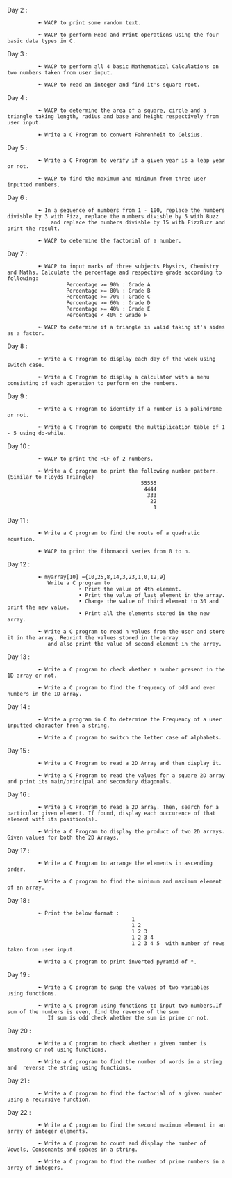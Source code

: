 
Day 2 : 

              ➼ WACP to print some random text.
              
              ➼ WACP to perform Read and Print operations using the four basic data types in C.
                
 
Day 3 : 

              ➼ WACP to perform all 4 basic Mathematical Calculations on two numbers taken from user input.
              
              ➼ WACP to read an integer and find it's square root.
              
         
Day 4 : 

              ➼ WACP to determine the area of a square, circle and a triangle taking length, radius and base and height respectively from user input.
              
              ➼ Write a C Program to convert Fahrenheit to Celsius.    
                 
Day 5 : 

              ➼ Write a C Program to verify if a given year is a leap year or not. 
              
              ➼ WACP to find the maximum and minimum from three user inputted numbers.   

Day 6 : 

              ➼ In a sequence of numbers from 1 - 100, replace the numbers divisble by 3 with Fizz, replace the numbers divisble by 5 with Buzz
                  and replace the numbers divisble by 15 with FizzBuzz and print the result.
              
              ➼ WACP to determine the factorial of a number. 

Day 7 : 

              ➼ WACP to input marks of three subjects Physics, Chemistry and Maths. Calculate the percentage and respective grade according to following:
                       Percentage >= 90% : Grade A
                       Percentage >= 80% : Grade B
                       Percentage >= 70% : Grade C
                       Percentage >= 60% : Grade D
                       Percentage >= 40% : Grade E
                       Percentage < 40% : Grade F
              
              ➼ WACP to determine if a triangle is valid taking it's sides as a factor.

Day 8 : 

              ➼ Write a C Program to display each day of the week using switch case.
              
              ➼ Write a C Program to display a calculator with a menu consisting of each operation to perform on the numbers.  
              
Day 9 : 

              ➼ Write a C Program to identify if a number is a palindrome or not.
              
              ➼ Write a C Program to compute the multiplication table of 1 - 5 using do-while.        
              

Day 10 : 

              ➼ WACP to print the HCF of 2 numbers.
              
              ➼ Write a C program to print the following number pattern. (Similar to Floyds Triangle)
                                               55555
                                                4444
                                                 333
                                                  22
                                                   1
              

Day 11 : 

              ➼ Write a C program to find the roots of a quadratic equation.
              
              ➼ WACP to print the fibonacci series from 0 to n.   
              

Day 12 : 
                               
              ➼ myarray[10] ={10,25,8,14,3,23,1,0,12,9} 
                 Write a C program to
                           ‣ Print the value of 4th element.
                           ‣ Print the value of last element in the array.
                           ‣ Change the value of third element to 30 and print the new value.
                           ‣ Print all the elements stored in the new array.  
         
              ➼ Write a C program to read n values from the user and store it in the array. Reprint the values stored in the array 
                 and also print the value of second element in the array.
 
Day 13 : 

              ➼ Write a C program to check whether a number present in the 1D array or not.
              
              ➼ Write a C program to find the frequency of odd and even numbers in the 1D array.
              
Day 14 : 

              ➼ Write a program in C to determine the Frequency of a user inputted character from a string.
              
              ➼ Write a C program to switch the letter case of alphabets.
              
Day 15 : 

              ➼ Write a C Program to read a 2D Array and then display it.
              
              ➼ Write a C Program to read the values for a square 2D array and print its main/principal and secondary diagonals.
              
Day 16 : 

              ➼ Write a C Program to read a 2D array. Then, search for a particular given element. If found, display each ouccurence of that element with its position(s).
              
              ➼ Write a C Program to display the product of two 2D arrays. Given values for both the 2D Arrays.         
              
Day 17 : 

              ➼ Write a C Program to arrange the elements in ascending order.
              
              ➼ Write a C program to find the minimum and maximum element of an array.        
              
Day 18 : 

              ➼ Print the below format : 
                                            1
                                            1 2
                                            1 2 3
                                            1 2 3 4
                                            1 2 3 4 5  with number of rows taken from user input.
              
              ➼ Write a C program to print inverted pyramid of *.       
              
Day 19 : 

              ➼ Write a C program to swap the values of two variables using functions.
              
              ➼ Write a C program using functions to input two numbers.If sum of the numbers is even, find the reverse of the sum .
                 If sum is odd check whether the sum is prime or not.           

Day 20 : 

              ➼ Write a C program to check whether a given number is amstrong or not using functions.
              
              ➼ Write a C program to find the number of words in a string and  reverse the string using functions.
              
Day 21 : 

              ➼ Write a C program to find the factorial of a given number using a recursive function.
              
Day 22 : 

              ➼ Write a C program to find the second maximum element in an array of integer elements.
              
              ➼ Write a C program to count and display the number of Vowels, Consonants and spaces in a string.
              
              ➼ Write a C program to find the number of prime numbers in a array of integers.
